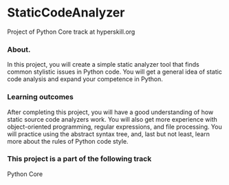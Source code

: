 # StaticCodeAnalyzer
Project of Python Core track at hyperskill.org

### About.
In this project, you will create a simple static analyzer tool that finds common stylistic issues in Python code. You will get a general idea of static code analysis and expand your competence in Python.

### Learning outcomes
After completing this project, you will have a good understanding of how static source code analyzers work. You will also get more experience with object-oriented programming, regular expressions, and file processing. You will practice using the abstract syntax tree, and, last but not least, learn more about the rules of Python code style.

### This project is a part of the following track
Python Core
